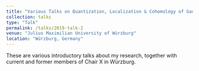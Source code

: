 ```yaml
---
title: "Various Talks on Quantization, Localization & Cohomology of Gauge Algebras"
collection: talks
type: "Talk"
permalink: /talks/2019-talk-2
venue: "Julius Maximilian University of Würzburg"
location: "Würzburg, Germany"
---
```


These are various introductory talks about my research, together with current and former members of Chair X in Würzburg.
